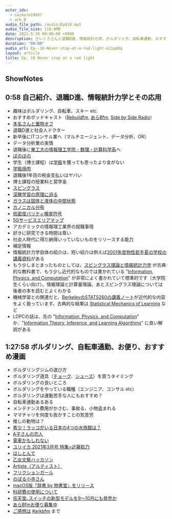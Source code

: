 ```yaml
---
actor_ids:
  - saikoro19937
  - ark_B
audio_file_path: /audio/Ep018.mp3
audio_file_size: 118.9MB
date: 2021-5-30 00:00:00 +0900
description: さいころさんと退職D進、情報統計力学、ボルダリング、自転車通勤、おすすめ漫画などについて話しました。
duration: "00:00"
audio_url: Ep--18-Never-stop-at-a-red-light-e11qddq
layout: article
title: Ep. 18 Never stop at a red light
---
```


## ShowNotes 

## 0:58 自己紹介、退職D進、情報統計力学とその応用

* 趣味はボルダリング、自転車、スキー etc.
* おすすめポッドキャスト（[Rebuildfm](https://rebuild.fm/), [あらBfm](https://anchor.fm/arkbfm), [Side by Side Radio](https://sidebysideradio.libsyn.com/)）
* [本名さんと置物オフ](https://togetter.com/li/543817)
* 退職D進と社会人ドクター
* 新卒後にITコンサル業へ（マルチエージェント、データ分析、OR）
* データ分析業の実情
* 退職後に[東工大の情報理工学院 - 数理・計算科学系](https://educ.titech.ac.jp/is/?_gl=1*wibtlr*_ga*MTU2NDYxNzkyOS4xNjIyMjk0MzY1*_ga_VKBJ61GEPE*MTYyMjI5NDM2NS4xLjAuMTYyMjI5NDM2NS4w)へ
* [ぼのぼの](https://amzn.to/3pdlKKd)
* 学生（博士課程）は[学振](https://www.jsps.go.jp/j-pd/)を獲っても思ったより金がない
* [学振焼肉](https://togetter.com/li/733005)
* 退職後1年目の税金支払いはヤバい
* 博士課程の授業料と奨学金
* [スピングラス](https://en.wikipedia.org/wiki/Spin_glass)
* [深層学習の原理に迫る](https://amzn.to/3fxaBAr)
* [ガラスは固体と液体の中間状態](https://www.u-tokyo.ac.jp/focus/ja/press/z0109_00442.html)
* [カノニカル分布](https://en.wikipedia.org/wiki/Canonical_ensemble)
* [低密度パリティ検査符号](https://ja.wikipedia.org/wiki/%E4%BD%8E%E5%AF%86%E5%BA%A6%E3%83%91%E3%83%AA%E3%83%86%E3%82%A3%E6%A4%9C%E6%9F%BB%E7%AC%A6%E5%8F%B7)
* [5Gサービスエリアマップ](https://www.nttdocomo.co.jp/area/servicearea/?rgcd=03&cmcd=5G&scale=2048000&lat=35.690767&lot=139.756853)
* アカデミックの情報理工業界の就職事情
* 好きに研究できる時間は尊い
* 社会人時代に得た納得いっていないものをリリースする能力
* 補足情報
* 情報統計力学自体の紹介は、短い紹介は例えば[2001年度物性若手夏の学校の講義資料](https://repository.kulib.kyoto-u.ac.jp/dspace/bitstream/2433/97153/1/KJ00004711633.pdf)がある
* もう少しまとまったものとしては、[スピングラス理論と情報統計力学](https://www.iwanami.co.jp/book/b266919.html) が古典的な教科書で、もう少し近代的なものでは書かれている "[Information, Physics, and Computation](https://web.stanford.edu/~montanar/RESEARCH/book.html)" が非常によく書かれていて標準的です（大学院生くらい向け）。情報理論と計算量理論、あとスピングラス理論については後者の本を読むとよくわかる
* 機械学習との関連だと、[BerkeleyのSTATS260の講義ノート](https://www.stat.berkeley.edu/~songmei/Teaching/STAT260_Spring2021/index.html)が近代的な内容をよく扱っています。古典的な結果は [Statistical Mechanics of Learning](https://www.cambridge.org/core/books/statistical-mechanics-of-learning/D10C20B9997048D27EC08348EE851922) など
* LDPCの話は、先の "[Information, Physics, and Computation](https://web.stanford.edu/~montanar/RESEARCH/book.html)" か、"[Information Theory, Inference, and Learning Algorithms](http://www.inference.org.uk/mackay/itila/book.html)" に良い解説がある
    

## 1:27:58 ボルダリング、自転車通勤、お便り、おすすめ漫画

* ボルダリングジムの選び方
* ボルダリング道具（[チョーク](https://amzn.to/3fxjp9G)、[シューズ](https://amzn.to/3yMBV5g)）を買うタイミング
* ボルダリングの良いところ
* ボルダリングをやっている職種（エンジニア、コンサル etc）
* ボルダリングは運動苦手な人にもおすすめ？
* 自転車通勤あるある
* メンテナンス費用がかさむ、事故る、小物盗まれる
* ママチャリを何度も抜かすことの気苦労
* 推しの動物は？
* [希少！ラッコがいる日本の4つの水族館は？](https://kids.rurubu.jp/article/36802/)
* [A子さんの恋人](https://amzn.to/3wGbmgd)
* [電車かもしれない](https://www.youtube.com/watch?v=BYfu-ErF8xY)
* [ユリイカ 2021年3月号 特集=近藤聡乃](https://amzn.to/2SIqLOI)
* [ほしとんで](https://amzn.to/3c2TwMu)
* [乙女文藝ハッカソン](https://amzn.to/3c56XMd)
* [Artiste（アルティスト）](https://amzn.to/3i1Hl6x)
* [フリクションガール](https://amzn.to/3bYXrtS)
* [のぼる小寺さん](https://amzn.to/3uw4LUf)
* [macOS版「辞書 by 物書堂」をリリース](https://twitter.com/monokakido/status/1388069015675752453?s=20)
* [科研費の使用について](https://www.juntendo.ac.jp/albums/abm.php?f=abm00027768.pdf&n=%E7%A7%91%E5%AD%A6%E7%A0%94%E7%A9%B6%E8%B2%BB%E5%8A%A9%E6%88%90%E4%BA%8B%E6%A5%AD%E7%AD%89%E3%81%AB%E9%96%A2%E3%81%99%E3%82%8B%E8%AA%AC%E6%98%8E%E4%BC%9A.pdf)
* [任天堂､スイッチの新型モデルを9～10月にも発売か](https://shikiho.jp/news/0/430940)
* [あらBfmお便り募集中](https://twitter.com/arkbfm/status/1341090549177012225?s=20)
* [ご感想は](https://shikiho.jp/news/0/430940) [#arkbfm](https://paper.dropbox.com/?q=%23arkbfm) まで

